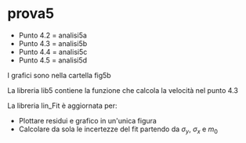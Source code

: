 # prova5
- Punto 4.2 = analisi5a
- Punto 4.3 = analisi5b
- Punto 4.4 = analisi5c
- Punto 4.5 = analisi5d

I grafici sono nella cartella fig5b

La libreria lib5 contiene la funzione che calcola la velocità nel punto 4.3

La libreria lin_Fit è aggiornata per:
- Plottare residui e grafico in un'unica figura
- Calcolare da sola le incertezze del fit partendo da $\sigma_y$, $\sigma_x$ e $m_0$
